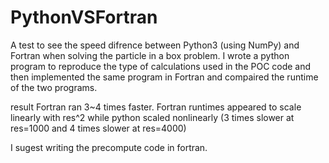 # PythonVSFortran

A test to see the speed difrence between Python3 (using NumPy) and Fortran when solving the particle in a box problem. I wrote a python program to reproduce the type of calculations used in the POC code and then implemented the same program in Fortran and compaired the runtime of the two programs. 

result Fortran ran 3~4 times faster. Fortran runtimes appeared to scale linearly with res^2
while python scaled nonlinearly (3 times slower at res=1000 and 4 times slower at res=4000)

I sugest writing the precompute code in fortran.
